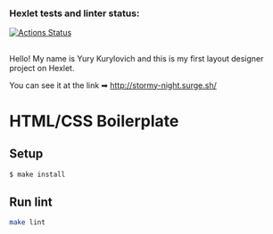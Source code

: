 ### Hexlet tests and linter status:
[![Actions Status](https://github.com/yurykurylovich/layout-designer-project-lvl1/workflows/hexlet-check/badge.svg)](https://github.com/yurykurylovich/layout-designer-project-lvl1/actions)
##

Hello! My name is Yury Kurylovich and this is my first layout designer project on Hexlet.

You can see it at the link ➡ http://stormy-night.surge.sh/

# HTML/CSS Boilerplate

## Setup

```sh
$ make install
```

## Run lint

```sh
make lint
```